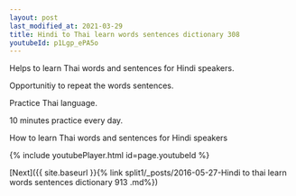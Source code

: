 ```yaml
---
layout: post
last_modified_at: 2021-03-29
title: Hindi to Thai learn words sentences dictionary 308 
youtubeId: p1Lgp_ePA5o
---
```

 
 
Helps to learn Thai words and sentences for Hindi speakers.

Opportunitiy to repeat the words sentences. 

Practice Thai language. 
 
10 minutes practice every day. 
 
How to learn Thai words and sentences for Hindi speakers 
 
{% include youtubePlayer.html id=page.youtubeId %}
 
 
[Next]({{ site.baseurl }}{% link  split1/_posts/2016-05-27-Hindi to thai learn words sentences dictionary 913 .md%})
 
